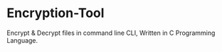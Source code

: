 # Encryption-Tool
Encrypt &amp; Decrypt files in command line CLI, Written in C Programming Language.
